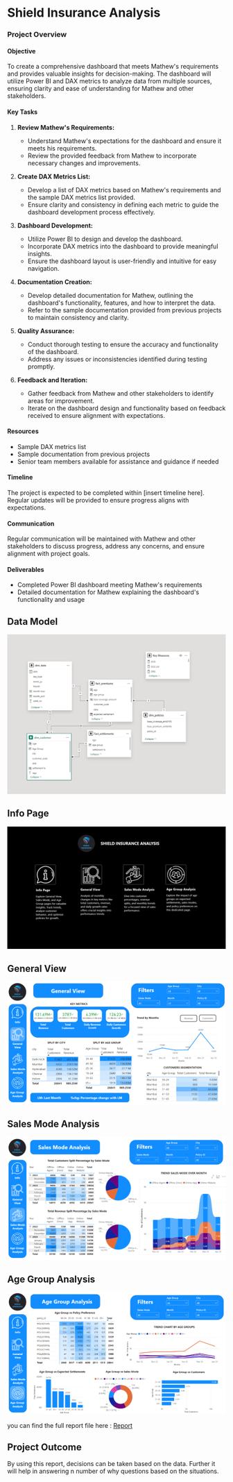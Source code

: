 # Shield Insurance Analysis

### Project Overview

#### Objective
To create a comprehensive dashboard that meets Mathew's requirements and provides valuable insights for decision-making. The dashboard will utilize Power BI and DAX metrics to analyze data from multiple sources, ensuring clarity and ease of understanding for Mathew and other stakeholders.

#### Key Tasks

1. **Review Mathew's Requirements:** 
   - Understand Mathew's expectations for the dashboard and ensure it meets his requirements.
   - Review the provided feedback from Mathew to incorporate necessary changes and improvements.

2. **Create DAX Metrics List:**
   - Develop a list of DAX metrics based on Mathew's requirements and the sample DAX metrics list provided.
   - Ensure clarity and consistency in defining each metric to guide the dashboard development process effectively.

3. **Dashboard Development:**
   - Utilize Power BI to design and develop the dashboard.
   - Incorporate DAX metrics into the dashboard to provide meaningful insights.
   - Ensure the dashboard layout is user-friendly and intuitive for easy navigation.

4. **Documentation Creation:**
   - Develop detailed documentation for Mathew, outlining the dashboard's functionality, features, and how to interpret the data.
   - Refer to the sample documentation provided from previous projects to maintain consistency and clarity.

5. **Quality Assurance:**
   - Conduct thorough testing to ensure the accuracy and functionality of the dashboard.
   - Address any issues or inconsistencies identified during testing promptly.

6. **Feedback and Iteration:**
   - Gather feedback from Mathew and other stakeholders to identify areas for improvement.
   - Iterate on the dashboard design and functionality based on feedback received to ensure alignment with expectations.

#### Resources
- Sample DAX metrics list
- Sample documentation from previous projects
- Senior team members available for assistance and guidance if needed

#### Timeline
The project is expected to be completed within [insert timeline here]. Regular updates will be provided to ensure progress aligns with expectations.

#### Communication
Regular communication will be maintained with Mathew and other stakeholders to discuss progress, address any concerns, and ensure alignment with project goals.

#### Deliverables
- Completed Power BI dashboard meeting Mathew's requirements
- Detailed documentation for Mathew explaining the dashboard's functionality and usage

## Data Model

![Data Model.png](https://github.com/Kritik18/shield-insurance/blob/main/Resources/Data%20Model.png)

## Info Page

![Info Page.png](https://github.com/Kritik18/shield-insurance/blob/main/Resources/Info%20Page.png)

## General View

![General View.png](https://github.com/Kritik18/shield-insurance/blob/main/Resources/General%20View.png)

## Sales Mode Analysis

![Sales Mode Analysis.png](https://github.com/Kritik18/shield-insurance/blob/main/Resources/Sales%20Mode%20Analysis.png)

## Age Group Analysis

![Age Group Analysis.png](https://github.com/Kritik18/shield-insurance/blob/main/Resources/Age%20Group%20Analysis.png)


you can find the full report file here : [Report](https://project.novypro.com/Xz6gW6)


## Project Outcome

By using this report, decisions can be taken based on the data. Further it will help in answering n number of why questions based on the situations.
